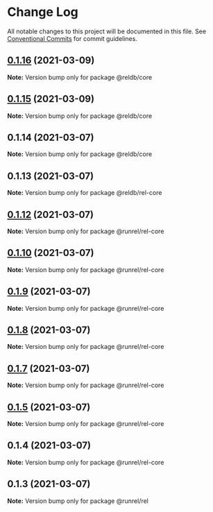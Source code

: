 # Change Log

All notable changes to this project will be documented in this file.
See [Conventional Commits](https://conventionalcommits.org) for commit guidelines.

## [0.1.16](https://github.com/runrel/rel/compare/@reldb/core@0.1.15...@reldb/core@0.1.16) (2021-03-09)

**Note:** Version bump only for package @reldb/core





## [0.1.15](https://github.com/runrel/rel/compare/@reldb/core@0.1.14...@reldb/core@0.1.15) (2021-03-09)

**Note:** Version bump only for package @reldb/core





## 0.1.14 (2021-03-07)

**Note:** Version bump only for package @reldb/core





## 0.1.13 (2021-03-07)

**Note:** Version bump only for package @reldb/rel-core

## [0.1.12](https://github.com/runrel/rel/compare/@runrel/rel-core@0.1.10...@runrel/rel-core@0.1.12) (2021-03-07)

**Note:** Version bump only for package @runrel/rel-core

## [0.1.10](https://github.com/runrel/rel/compare/@runrel/rel-core@0.1.9...@runrel/rel-core@0.1.10) (2021-03-07)

**Note:** Version bump only for package @runrel/rel-core

## [0.1.9](https://github.com/runrel/rel/compare/@runrel/rel-core@0.1.8...@runrel/rel-core@0.1.9) (2021-03-07)

**Note:** Version bump only for package @runrel/rel-core

## [0.1.8](https://github.com/runrel/rel/compare/@runrel/rel-core@0.1.7...@runrel/rel-core@0.1.8) (2021-03-07)

**Note:** Version bump only for package @runrel/rel-core

## [0.1.7](https://github.com/runrel/rel/compare/@runrel/rel-core@0.1.5...@runrel/rel-core@0.1.7) (2021-03-07)

**Note:** Version bump only for package @runrel/rel-core

## [0.1.5](https://github.com/runrel/rel/compare/@runrel/rel-core@0.1.4...@runrel/rel-core@0.1.5) (2021-03-07)

**Note:** Version bump only for package @runrel/rel-core

## 0.1.4 (2021-03-07)

**Note:** Version bump only for package @runrel/rel-core

## 0.1.3 (2021-03-07)

**Note:** Version bump only for package @runrel/rel
